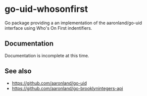 # go-uid-whosonfirst

Go package providing a an implementation of the aaronland/go-uid interface using Who's On First indentifiers.

## Documentation

Documentation is incomplete at this time.

## See also

* https://github.com/aaronland/go-uid
* https://github.com/aaronland/go-brooklynintegers-api